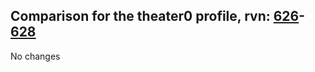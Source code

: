 ## Comparison for the theater0 profile, rvn: [626](https://github.com/PRO100KatYT/FortniteProfileRevisions/tree/main/profiles/theater0/626%20theater0.json)-[628](https://github.com/PRO100KatYT/FortniteProfileRevisions/tree/main/profiles/theater0/628%20theater0.json)

No changes

